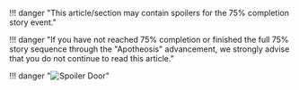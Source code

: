!!! danger "This article/section may contain spoilers for the 75% completion story event."

!!! danger "If you have not reached 75% completion or finished the full 75% story sequence through the "Apotheosis" advancement, we strongly advise that you do not continue to read this article."

!!! danger "![Spoiler Door](/assets/img/spoiler_door.png)"
